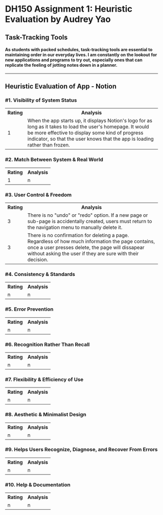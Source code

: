 # DH150 Assignment 1: Heuristic Evaluation by Audrey Yao

## Task-Tracking Tools

#### As students with packed schedules, task-tracking tools are essential to maintaining order in our everyday lives. I am constantly on the lookout for new applications and programs to try out, especially ones that can replicate the feeling of jotting notes down in a planner. 

----

## Heuristic Evaluation of App - Notion

### #1. Visibility of System Status 

<table>
  <tr>
    <th>Rating</th>
    <th>Analysis</th>
  </tr>
  <tr>
    <td>1</td>
    <td>When the app starts up, it displays Notion's logo for as long as it takes to load the user's homepage. It would be more effective to display some kind of progress indicator, so that the user knows that the app is loading rather than frozen.</td>
  </tr>
</table>


### #2. Match Between System & Real World

<table>
  <tr>
    <th>Rating</th>
    <th>Analysis</th>
  </tr>
  <tr>
    <td>1</td>
    <td>n</td>
  </tr>
</table>


### #3. User Control & Freedom

<table>
  <tr>
    <th>Rating</th>
    <th>Analysis</th>
  </tr>
  <tr>
    <td>3</td>
    <td>There is no "undo" or "redo" option. If a new page or sub-page is accidentally created, users must return to the navigation menu to manually delete it.</td>
    <tr>
    <td>3</td>
    <td>There is no confirmation for deleting a page. Regardless of how much information the page contains, once a user presses delete, the page will dissapear without asking the user if they are sure with their decision.</td>
  </tr>
</table>


### #4. Consistency & Standards

<table>
  <tr>
    <th>Rating</th>
    <th>Analysis</th>
  </tr>
  <tr>
    <td>n</td>
    <td>n</td>
  </tr>
</table>


### #5. Error Prevention

<table>
  <tr>
    <th>Rating</th>
    <th>Analysis</th>
  </tr>
  <tr>
    <td>n</td>
    <td>n</td>
  </tr>
</table>


### #6. Recognition Rather Than Recall
<table>
  <tr>
    <th>Rating</th>
    <th>Analysis</th>
  </tr>
  <tr>
    <td>n</td>
    <td>n</td>
  </tr>
</table>


### #7. Flexibility & Efficiency of Use

<table>
  <tr>
    <th>Rating</th>
    <th>Analysis</th>
  </tr>
  <tr>
    <td>n</td>
    <td>n</td>
  </tr>
</table>


### #8. Aesthetic &  Minimalist Design

<table>
  <tr>
    <th>Rating</th>
    <th>Analysis</th>
  </tr>
  <tr>
    <td>n</td>
    <td>n</td>
  </tr>
</table>


### #9. Helps Users Recognize, Diagnose, and Recover From Errors

<table>
  <tr>
    <th>Rating</th>
    <th>Analysis</th>
  </tr>
  <tr>
    <td>n</td>
    <td>n</td>
  </tr>
</table>


### #10. Help & Documentation

<table>
  <tr>
    <th>Rating</th>
    <th>Analysis</th>
  </tr>
  <tr>
    <td>n</td>
    <td>n</td>
  </tr>
</table>
